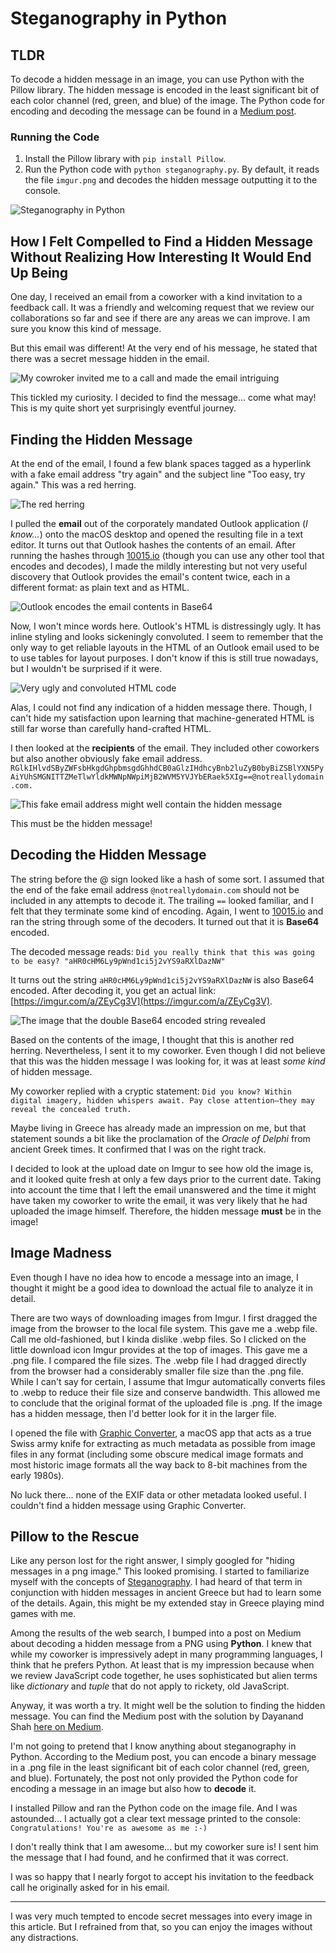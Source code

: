 # Steganography in Python

## TLDR
To decode a hidden message in an image, you can use Python with the Pillow library. The hidden message is encoded in the least significant bit of each color channel (red, green, and blue) of the image. The Python code for encoding and decoding the message can be found in a [Medium post](https://dayanand-shah.medium.com/the-art-of-hiding-secret-messages-in-images-with-python-steganography-5a6583065856).

### Running the Code
1. Install the Pillow library with `pip install Pillow`.
2. Run the Python code with `python steganography.py`. By default, it reads the file `imgur.png` and decodes the hidden message outputting it to the console.
   
![Steganography in Python](img/steganography_thumbnail.jpg "Join me on my short but interesting journey to find a hidden message in an email.")

## How I Felt Compelled to Find a Hidden Message Without Realizing How Interesting It Would End Up Being

One day, I received an email from a coworker with a kind invitation to a feedback call. It was a friendly and welcoming request that we review our collaborations so far and see if there are any areas we can improve. I am sure you know this kind of message.

But this email was different! At the very end of his message, he stated that there was a secret message hidden in the email.

![My cowroker invited me to a call and made the email intriguing](img/email-snippet.png "My coworker's email with a hidden message")

This tickled my curiosity. I decided to find the message... come what may! This is my quite short yet surprisingly eventful journey.

## Finding the Hidden Message
At the end of the email, I found a few blank spaces tagged as a hyperlink with a fake email address "try again" and the subject line "Too easy, try again." This was a red herring.

![The red herring](img/red-herring-hyperlink.png "A hyperlink to nowhere, a true red herring to distract me from the real hidden message")

I pulled the __email__ out of the corporately mandated Outlook application (_I know..._) onto the macOS desktop and opened the resulting file in a text editor. It turns out that Outlook hashes the contents of an email. After running the hashes through [10015.io](https://10015.io/tools/base64-encoder-decoder) (though you can use any other tool that encodes and decodes), I made the mildly interesting but not very useful discovery that Outlook provides the email's content twice, each in a different format: as plain text and as HTML.

![Outlook encodes the email contents in Base64](img/outlook-base64-encoded.png "Decoding the Base64 contents of the Outlook email file yields the email's content in plain text and HTML formats")

Now, I won't mince words here. Outlook's HTML is distressingly ugly. It has inline styling and looks sickeningly convoluted. I seem to remember that the only way to get reliable layouts in the HTML of an Outlook email used to be to use tables for layout purposes. I don't know if this is still true nowadays, but I wouldn't be surprised if it were.

![Very ugly and convoluted HTML code](img/outlook-html-email.png "The HTML code in the Outlook email looks like it fell out of the ugly tree and hit every branch on the way down")

Alas, I could not find any indication of a hidden message there. Though, I can't hide my satisfaction upon learning that machine-generated HTML is still far worse than carefully hand-crafted HTML.

I then looked at the __recipients__ of the email. They included other coworkers but also another obviously fake email address.
```RGlkIHlvdSByZWFsbHkgdGhpbmsgdGhhdCB0aGlzIHdhcyBnb2luZyB0byBiZSBlYXN5PyAiYUhSMGNITTZMeTlwYldkMWNpNWpiMjB2WVM5YVJYbERaek5XIg==@notreallydomain.com.```

![This fake email address might well contain the hidden message](img/fake-email-address.png "I found this fake email address in the list of recipients of the email. It looks like it might contain the hidden message.")

This must be the hidden message!

## Decoding the Hidden Message

The string before the @ sign looked like a hash of some sort. I assumed that the end of the fake email address `@notreallydomain.com` should not be included in any attempts to decode it. The trailing `==` looked familiar, and I felt that they terminate some kind of encoding. Again, I went to [10015.io](https://10015.io/tools/base64-encoder-decoder) and ran the string through some of the decoders. It turned out that it is __Base64__ encoded.

The decoded message reads:
```Did you really think that this was going to be easy? "aHR0cHM6Ly9pWnd1ci5j2vYS9aRXlDazNW"```

It turns out the string `aHR0cHM6Ly9pWnd1ci5j2vYS9aRXlDazNW` is also Base64 encoded. After decoding it, you get an actual link: [https://imgur.com/a/ZEyCg3V](https://imgur.com/a/ZEyCg3V).

![The image that the double Base64 encoded string revealed](imgur.png "The image on Imgur")

Based on the contents of the image, I thought that this is another red herring. Nevertheless, I sent it to my coworker. Even though I did not believe that this was the hidden message I was looking for, it was at least _some kind_ of hidden message.

My coworker replied with a cryptic statement: ```Did you know? Within digital imagery, hidden whispers await. Pay close attention—they may reveal the concealed truth.```

Maybe living in Greece has already made an impression on me, but that statement sounds a bit like the proclamation of the _Oracle of Delphi_ from ancient Greek times. It confirmed that I was on the right track.

I decided to look at the upload date on Imgur to see how old the image is, and it looked quite fresh at only a few days prior to the current date. Taking into account the time that I left the email unanswered and the time it might have taken my coworker to write the email, it was very likely that he had uploaded the image himself. Therefore, the hidden message __must__ be in the image!

## Image Madness

Even though I have no idea how to encode a message into an image, I thought it might be a good idea to download the actual file to analyze it in detail.

There are two ways of downloading images from Imgur. I first dragged the image from the browser to the local file system. This gave me a .webp file. Call me old-fashioned, but I kinda dislike .webp files. So I clicked on the little download icon Imgur provides at the top of images. This gave me a .png file. I compared the file sizes. The .webp file I had dragged directly from the browser had a considerably smaller file size than the .png file. While I can't say for certain, I assume that Imgur automatically converts files to .webp to reduce their file size and conserve bandwidth. This allowed me to conclude that the original format of the uploaded file is .png. If the image has a hidden message, then I'd better look for it in the larger file.

I opened the file with [Graphic Converter](https://www.lemkesoft.de/en/products/graphicconverter), a macOS app that acts as a true Swiss army knife for extracting as much metadata as possible from image files in any format (including some obscure medical image formats and most historic image formats all the way back to 8-bit machines from the early 1980s).

No luck there... none of the EXIF data or other metadata looked useful. I couldn't find a hidden message using Graphic Converter.

## Pillow to the Rescue

Like any person lost for the right answer, I simply googled for "hiding messages in a png image." This looked promising. I started to familiarize myself with the concepts of [Steganography](https://en.m.wikipedia.org/wiki/Steganography). I had heard of that term in conjunction with hidden messages in ancient Greece but had to learn some of the details. Again, this might be my extended stay in Greece playing mind games with me.

Among the results of the web search, I bumped into a post on Medium about decoding a hidden message from a PNG using __Python__. I knew that while my coworker is impressively adept in many programming languages, I think that he prefers Python. At least that is my impression because when we review JavaScript code together, he uses sophisticated but alien terms like _dictionary_ and _tuple_ that do not apply to rickety, old JavaScript.

Anyway, it was worth a try. It might well be the solution to finding the hidden message. You can find the Medium post with the solution by Dayanand Shah [here on Medium](https://dayanand-shah.medium.com/the-art-of-hiding-secret-messages-in-images-with-python-steganography-5a6583065856).

I'm not going to pretend that I know anything about steganography in Python. According to the Medium post, you can encode a binary message in a .png file in the least significant bit of each color channel (red, green, and blue). Fortunately, the post not only provided the Python code for encoding a message in an image but also how to __decode__ it.

I installed Pillow and ran the Python code on the image file. And I was astounded... I actually got a clear text message printed to the console:
```Congratulations! You're as awesome as me :-)```

I don't really think that I am awesome... but my coworker sure is! I sent him the message that I had found, and he confirmed that it was correct.

I was so happy that I nearly forgot to accept his invitation to the feedback call he originally asked for in his email.

***

I was very much tempted to encode secret messages into every image in this article. But I refrained from that, so you can enjoy the images without any distractions.